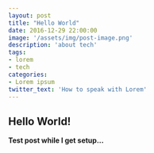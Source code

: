 ```yaml
---
layout: post
title: "Hello World"
date: 2016-12-29 22:00:00
image: '/assets/img/post-image.png'
description: 'about tech'
tags:
- lorem
- tech 
categories:
- Lorem ipsum
twitter_text: 'How to speak with Lorem'
---
```


## Hello World!

**Test post while I get setup...**
